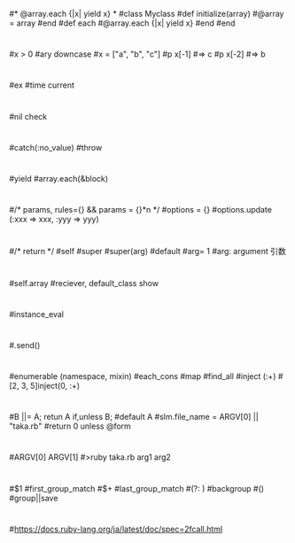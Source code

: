 #* @array.each {|x| yield x} *
#class Myclass
#def initialize(array)
#@array = array
#end
#def each
#@array.each {|x| yield x}
#end
#end
#
#x > 0 
#ary downcase
#x = ["a", "b", "c"]
#p x[-1] #=> c
#p x[-2] #=> b
#
#ex
#time current
#
#nil check
#
#
#catch(:no_value)
#throw
#
#yield
#array.each(&block)
#
#/* params, rules={} && params = {}*n */
#options = {}
#options.update (:xxx => xxx, :yyy => yyy)
#
#/* return */
#self
#super
#super(arg) #default #arg= 1
#arg: argument 引数
#
#self.array #reciever, default_class show
#
#instance_eval
#
#.send()
#
#enumerable (namespace, mixin)
#each_cons
#map
#find_all
#inject (:+)     #[2, 3, 5]inject(0, :+)
#
#B ||= A; retun A if,unless B; #default A
#slm.file_name = ARGV[0] || "taka.rb"
#return 0 unless @form
#
#ARGV[0] ARGV[1]
#>ruby taka.rb arg1 arg2
#
#$1 #first_group_match
#$+ #last_group_match
#(?: ) #backgroup
#()    #group||save
#
#https://docs.ruby-lang.org/ja/latest/doc/spec=2fcall.html
#
